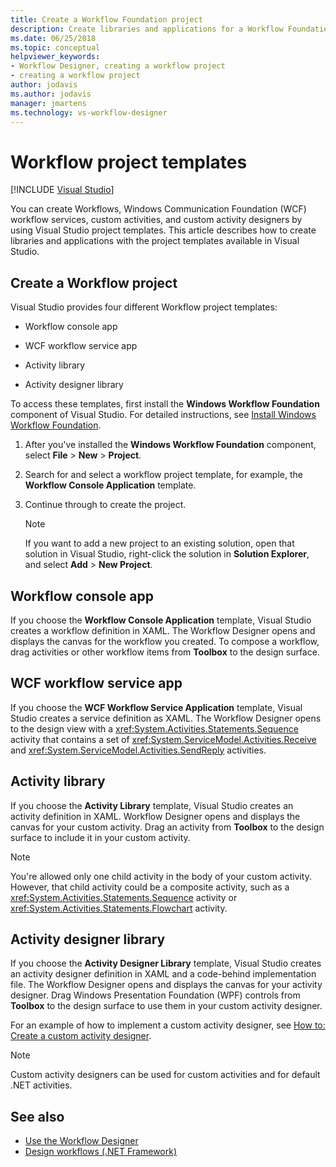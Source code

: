 ```yaml
---
title: Create a Workflow Foundation project
description: Create libraries and applications for a Workflow Foundation project with the project templates available in Visual Studio.
ms.date: 06/25/2018
ms.topic: conceptual
helpviewer_keywords:
- Workflow Designer, creating a workflow project
- creating a workflow project
author: jodavis
ms.author: jodavis
manager: jmartens
ms.technology: vs-workflow-designer
---
```

# Workflow project templates

 [!INCLUDE [Visual Studio](~/includes/applies-to-version/vs-windows-only.md)]

You can create Workflows, Windows Communication Foundation (WCF) workflow services, custom activities, and custom activity designers by using Visual Studio project templates. This article describes how to create libraries and applications with the project templates available in Visual Studio.

## Create a Workflow project

Visual Studio provides four different Workflow project templates:

- Workflow console app

- WCF workflow service app

- Activity library

- Activity designer library

To access these templates, first install the **Windows Workflow Foundation** component of Visual Studio. For detailed instructions, see [Install Windows Workflow Foundation](developing-applications-with-the-workflow-designer.md#install-windows-workflow-foundation).

1. After you've installed the **Windows Workflow Foundation** component, select **File** > **New** > **Project**.

1. Search for and select a workflow project template, for example, the **Workflow Console Application** template.

1. Continue through to create the project.

   > [!NOTE]
   > If you want to add a new project to an existing solution, open that solution in Visual Studio, right-click the solution in **Solution Explorer**, and select **Add** > **New Project**.

## Workflow console app

If you choose the **Workflow Console Application** template, Visual Studio creates a workflow definition in XAML. The Workflow Designer opens and displays the canvas for the workflow you created. To compose a workflow, drag activities or other workflow items from **Toolbox** to the design surface.

## WCF workflow service app

If you choose the **WCF Workflow Service Application** template, Visual Studio creates a service definition as XAML. The Workflow Designer opens to the design view with a <xref:System.Activities.Statements.Sequence> activity that contains a set of <xref:System.ServiceModel.Activities.Receive> and <xref:System.ServiceModel.Activities.SendReply> activities.

## Activity library

If you choose the **Activity Library** template, Visual Studio creates an activity definition in XAML. Workflow Designer opens and displays the canvas for your custom activity. Drag an activity from **Toolbox** to the design surface to include it in your custom activity.

> [!NOTE]
> You're allowed only one child activity in the body of your custom activity. However, that child activity could be a composite activity, such as a <xref:System.Activities.Statements.Sequence> activity or <xref:System.Activities.Statements.Flowchart> activity.

## Activity designer library

If you choose the **Activity Designer Library** template, Visual Studio creates an activity designer definition in XAML and a code-behind implementation file. The Workflow Designer opens and displays the canvas for your activity designer. Drag Windows Presentation Foundation (WPF) controls from **Toolbox** to the design surface to use them in your custom activity designer.

For an example of how to implement a custom activity designer, see [How to: Create a custom activity designer](/dotnet/framework/windows-workflow-foundation/how-to-create-a-custom-activity-designer).

> [!NOTE]
> Custom activity designers can be used for custom activities and for default .NET activities.

## See also

- [Use the Workflow Designer](developing-applications-with-the-workflow-designer.md)
- [Design workflows (.NET Framework)](/dotnet/framework/windows-workflow-foundation/designing-workflows)
